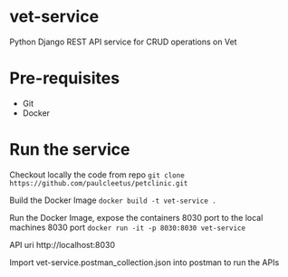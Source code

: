 # vet-service
Python Django REST API service for CRUD operations on Vet

# Pre-requisites
- Git 
- Docker

# Run the service

Checkout locally the code from repo
`git clone https://github.com/paulcleetus/petclinic.git`

Build the Docker Image
`docker build -t vet-service .`

Run the Docker Image, expose the containers 8030 port to the local machines 8030 port
`docker run -it -p 8030:8030 vet-service`

API uri
http://localhost:8030

Import vet-service.postman_collection.json into postman to run the APIs
